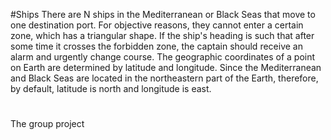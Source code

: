 #Ships
There are N ships in the Mediterranean or Black Seas that move to one destination port. For objective reasons, they cannot enter a certain zone, which has a triangular shape.
If the ship's heading is such that after some time it crosses the forbidden zone, the captain should receive an alarm and urgently change course.
The geographic coordinates of a point on Earth are determined by latitude and longitude. Since the Mediterranean and Black Seas are located in the northeastern part of the Earth, therefore, by default, latitude is north and longitude is east.
#
The group project
